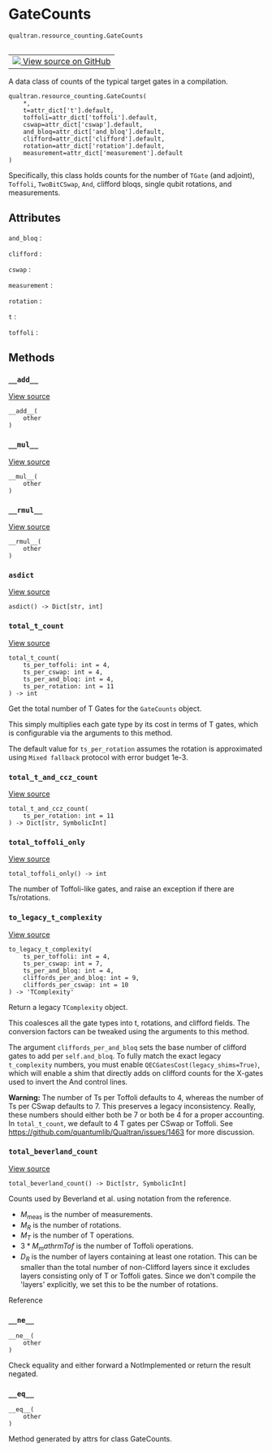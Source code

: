 # GateCounts
`qualtran.resource_counting.GateCounts`


<table class="tfo-notebook-buttons tfo-api nocontent" align="left">
<td>
  <a target="_blank" href="https://github.com/quantumlib/Qualtran/blob/main/qualtran/resource_counting/_bloq_counts.py#L125-L283">
    <img src="https://www.tensorflow.org/images/GitHub-Mark-32px.png" />
    View source on GitHub
  </a>
</td>
</table>



A data class of counts of the typical target gates in a compilation.

<pre class="devsite-click-to-copy prettyprint lang-py tfo-signature-link">
<code>qualtran.resource_counting.GateCounts(
    *,
    t=attr_dict[&#x27;t&#x27;].default,
    toffoli=attr_dict[&#x27;toffoli&#x27;].default,
    cswap=attr_dict[&#x27;cswap&#x27;].default,
    and_bloq=attr_dict[&#x27;and_bloq&#x27;].default,
    clifford=attr_dict[&#x27;clifford&#x27;].default,
    rotation=attr_dict[&#x27;rotation&#x27;].default,
    measurement=attr_dict[&#x27;measurement&#x27;].default
)
</code></pre>



<!-- Placeholder for "Used in" -->

Specifically, this class holds counts for the number of `TGate` (and adjoint), `Toffoli`,
`TwoBitCSwap`, `And`, clifford bloqs, single qubit rotations, and measurements.



<h2 class="add-link">Attributes</h2>

`and_bloq`<a id="and_bloq"></a>
: &nbsp;

`clifford`<a id="clifford"></a>
: &nbsp;

`cswap`<a id="cswap"></a>
: &nbsp;

`measurement`<a id="measurement"></a>
: &nbsp;

`rotation`<a id="rotation"></a>
: &nbsp;

`t`<a id="t"></a>
: &nbsp;

`toffoli`<a id="toffoli"></a>
: &nbsp;




## Methods

<h3 id="__add__"><code>__add__</code></h3>

<a target="_blank" class="external" href="https://github.com/quantumlib/Qualtran/blob/main/qualtran/resource_counting/_bloq_counts.py#L141-L153">View source</a>

<pre class="devsite-click-to-copy prettyprint lang-py tfo-signature-link">
<code>__add__(
    other
)
</code></pre>




<h3 id="__mul__"><code>__mul__</code></h3>

<a target="_blank" class="external" href="https://github.com/quantumlib/Qualtran/blob/main/qualtran/resource_counting/_bloq_counts.py#L155-L164">View source</a>

<pre class="devsite-click-to-copy prettyprint lang-py tfo-signature-link">
<code>__mul__(
    other
)
</code></pre>




<h3 id="__rmul__"><code>__rmul__</code></h3>

<a target="_blank" class="external" href="https://github.com/quantumlib/Qualtran/blob/main/qualtran/resource_counting/_bloq_counts.py#L166-L167">View source</a>

<pre class="devsite-click-to-copy prettyprint lang-py tfo-signature-link">
<code>__rmul__(
    other
)
</code></pre>




<h3 id="asdict"><code>asdict</code></h3>

<a target="_blank" class="external" href="https://github.com/quantumlib/Qualtran/blob/main/qualtran/resource_counting/_bloq_counts.py#L175-L184">View source</a>

<pre class="devsite-click-to-copy prettyprint lang-py tfo-signature-link">
<code>asdict() -> Dict[str, int]
</code></pre>




<h3 id="total_t_count"><code>total_t_count</code></h3>

<a target="_blank" class="external" href="https://github.com/quantumlib/Qualtran/blob/main/qualtran/resource_counting/_bloq_counts.py#L186-L207">View source</a>

<pre class="devsite-click-to-copy prettyprint lang-py tfo-signature-link">
<code>total_t_count(
    ts_per_toffoli: int = 4,
    ts_per_cswap: int = 4,
    ts_per_and_bloq: int = 4,
    ts_per_rotation: int = 11
) -> int
</code></pre>

Get the total number of T Gates for the `GateCounts` object.

This simply multiplies each gate type by its cost in terms of T gates, which is configurable
via the arguments to this method.

The default value for `ts_per_rotation` assumes the rotation is approximated using
`Mixed fallback` protocol with error budget 1e-3.

<h3 id="total_t_and_ccz_count"><code>total_t_and_ccz_count</code></h3>

<a target="_blank" class="external" href="https://github.com/quantumlib/Qualtran/blob/main/qualtran/resource_counting/_bloq_counts.py#L209-L212">View source</a>

<pre class="devsite-click-to-copy prettyprint lang-py tfo-signature-link">
<code>total_t_and_ccz_count(
    ts_per_rotation: int = 11
) -> Dict[str, SymbolicInt]
</code></pre>




<h3 id="total_toffoli_only"><code>total_toffoli_only</code></h3>

<a target="_blank" class="external" href="https://github.com/quantumlib/Qualtran/blob/main/qualtran/resource_counting/_bloq_counts.py#L214-L220">View source</a>

<pre class="devsite-click-to-copy prettyprint lang-py tfo-signature-link">
<code>total_toffoli_only() -> int
</code></pre>

The number of Toffoli-like gates, and raise an exception if there are Ts/rotations.


<h3 id="to_legacy_t_complexity"><code>to_legacy_t_complexity</code></h3>

<a target="_blank" class="external" href="https://github.com/quantumlib/Qualtran/blob/main/qualtran/resource_counting/_bloq_counts.py#L222-L258">View source</a>

<pre class="devsite-click-to-copy prettyprint lang-py tfo-signature-link">
<code>to_legacy_t_complexity(
    ts_per_toffoli: int = 4,
    ts_per_cswap: int = 7,
    ts_per_and_bloq: int = 4,
    cliffords_per_and_bloq: int = 9,
    cliffords_per_cswap: int = 10
) -> 'TComplexity'
</code></pre>

Return a legacy `TComplexity` object.

This coalesces all the gate types into t, rotations, and clifford fields. The conversion
factors can be tweaked using the arguments to this method.

The argument `cliffords_per_and_bloq` sets the base number of clifford gates to
add per `self.and_bloq`. To fully match the exact legacy `t_complexity` numbers, you
must enable `QECGatesCost(legacy_shims=True)`, which will enable a shim that directly
adds on clifford counts for the X-gates used to invert the And control lines.

**Warning:** The number of Ts per Toffoli defaults to 4, whereas the
number of Ts per CSwap defaults to 7. This preserves a legacy inconsistency. Really,
these numbers should either both be 7 or both be 4 for a proper accounting.
In `total_t_count`, we default to 4 T gates per CSwap or Toffoli. See
https://github.com/quantumlib/Qualtran/issues/1463 for more discussion.

<h3 id="total_beverland_count"><code>total_beverland_count</code></h3>

<a target="_blank" class="external" href="https://github.com/quantumlib/Qualtran/blob/main/qualtran/resource_counting/_bloq_counts.py#L260-L283">View source</a>

<pre class="devsite-click-to-copy prettyprint lang-py tfo-signature-link">
<code>total_beverland_count() -> Dict[str, SymbolicInt]
</code></pre>

Counts used by Beverland et al. using notation from the reference.

 - $M_\mathrm{meas}$ is the number of measurements.
 - $M_R$ is the number of rotations.
 - $M_T$ is the number of T operations.
 - $3*M_mathrm{Tof}$ is the number of Toffoli operations.
 - $D_R$ is the number of layers containing at least one rotation. This can be smaller than
   the total number of non-Clifford layers since it excludes layers consisting only of T or
   Toffoli gates. Since we don't compile the 'layers' explicitly, we set this to be the
   number of rotations.

Reference




<h3 id="__ne__"><code>__ne__</code></h3>

<pre class="devsite-click-to-copy prettyprint lang-py tfo-signature-link">
<code>__ne__(
    other
)
</code></pre>

Check equality and either forward a NotImplemented or return the result negated.


<h3 id="__eq__"><code>__eq__</code></h3>

<pre class="devsite-click-to-copy prettyprint lang-py tfo-signature-link">
<code>__eq__(
    other
)
</code></pre>

Method generated by attrs for class GateCounts.




